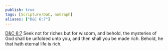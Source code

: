 ```yaml
---
publish: true
tags: [Scripture/DaC, noGraph]
aliases: ["D&C 6:7"]
---
```

[D&C 6:7](https://churchofjesuschrist.org/study/scriptures/dc-testament/dc/6?lang=eng&id=p7#p7) Seek not for riches but for wisdom, and behold, the mysteries of God shall be unfolded unto you, and then shall you be made rich. Behold, he that hath eternal life is rich.
